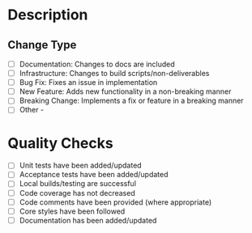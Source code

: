 # Description
<!-- Provide a detailed description of the changes in this PR -->

<!--
    Provide one or more issues this PR fixes
Fixes #<num>
-->

## Change Type
<!-- Please update each entry that applies with '[x]' -->
- [ ] Documentation: Changes to docs are included
- [ ] Infrastructure: Changes to build scripts/non-deliverables
- [ ] Bug Fix: Fixes an issue in implementation
- [ ] New Feature: Adds new functionality in a non-breaking manner
- [ ] Breaking Change: Implements a fix or feature in a breaking manner
- [ ] Other - <!-- please specify -->

# Quality Checks
<!-- Please update each entry that applies with '[x]' -->
- [ ] Unit tests have been added/updated
- [ ] Acceptance tests have been added/updated
- [ ] Local builds/testing are successful
- [ ] Code coverage has not decreased
- [ ] Code comments have been provided (where appropriate)
- [ ] Core styles have been followed
- [ ] Documentation has been added/updated
